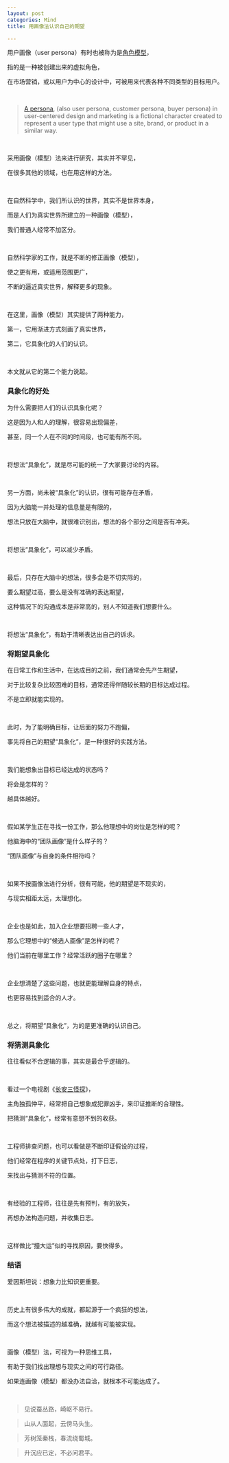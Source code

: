 ```yaml
---
layout: post
categories: Mind
title: 用画像法认识自己的期望

---
```


用户画像（user persona）有时也被称为是[角色模型](https://wiki.mbalib.com/wiki/%E8%A7%92%E8%89%B2%E6%A8%A1%E5%9E%8B)，

指的是一种被创建出来的虚拟角色，

在市场营销，或以用户为中心的设计中，可被用来代表各种不同类型的目标用户。

<br/>

> [A persona](https://en.wikipedia.org/wiki/Persona_(user_experience)), (also user persona, customer persona, buyer persona) in user-centered design and marketing is a fictional character created to represent a user type that might use a site, brand, or product in a similar way.

<br/>

采用画像（模型）法来进行研究，其实并不罕见，

在很多其他的领域，也在用这样的方法。

<br/>

在自然科学中，我们所认识的世界，其实不是世界本身，

而是人们为真实世界所建立的一种画像（模型），

我们普通人经常不加区分。

<br/>

自然科学家的工作，就是不断的修正画像（模型），

使之更有用，或适用范围更广，

不断的逼近真实世界，解释更多的现象。

<br/>

在这里，画像（模型）其实提供了两种能力，

第一，它用渐进方式刻画了真实世界，

第二，它具象化的人们的认识。

<br/>

本文就从它的第二个能力说起。

### 具象化的好处

为什么需要把人们的认识具象化呢？

这是因为人和人的理解，很容易出现偏差，

甚至，同一个人在不同的时间段，也可能有所不同。

<br/>

将想法“具象化”，就是尽可能的统一了大家要讨论的内容。

<br/>

另一方面，尚未被“具象化”的认识，很有可能存在矛盾，

因为大脑能一并处理的信息量是有限的，

想法只放在大脑中，就很难识别出，想法的各个部分之间是否有冲突。

<br/>

将想法“具象化”，可以减少矛盾。

<br/>

最后，只存在大脑中的想法，很多会是不切实际的，

要么期望过高，要么是没有准确的表达期望，

这种情况下的沟通成本是非常高的，别人不知道我们想要什么。

<br/>

将想法“具象化”，有助于清晰表达出自己的诉求。

### 将期望具象化

在日常工作和生活中，在达成目的之前，我们通常会先产生期望，

对于比较复杂比较困难的目标，通常还得伴随较长期的目标达成过程。

不是立即就能实现的。

<br/>

此时，为了能明确目标，让后面的努力不跑偏，

事先将自己的期望“具象化”，是一种很好的实践方法。

<br/>

我们能想象出目标已经达成的状态吗？

将会是怎样的？

越具体越好。

<br/>

假如某学生正在寻找一份工作，那么他理想中的岗位是怎样的呢？

他脑海中的“团队画像”是什么样子的？

“团队画像”与自身的条件相符吗？

<br/>

如果不按画像法进行分析，很有可能，他的期望是不现实的，

与现实相距太远，太理想化。

<br/>

企业也是如此，加入企业想要招聘一些人才，

那么它理想中的“候选人画像”是怎样的呢？

他们当前在哪里工作？经常活跃的圈子在哪里？

<br/>

企业想清楚了这些问题，也就更能理解自身的特点，

也更容易找到适合的人才。

<br/>

总之，将期望“具象化”，为的是更准确的认识自己。

### 将猜测具象化

往往看似不合逻辑的事，其实是最合乎逻辑的。

<br/>

看过一个电视剧《[长安三怪探](https://baike.baidu.com/item/%E9%95%BF%E5%AE%89%E4%B8%89%E6%80%AA%E6%8E%A2)》，

主角独孤仲平，经常把自己想象成犯罪凶手，来印证推断的合理性。

把猜测“具象化”，经常有意想不到的收获。

<br/>

工程师排查问题，也可以看做是不断印证假设的过程，

他们经常在程序的关键节点处，打下日志，

来找出与猜测不符的位置。

<br/>

有经验的工程师，往往是先有预判，有的放矢，

再想办法构造问题，并收集日志。

<br/>

这样做比“撞大运”似的寻找原因，要快得多。

### 结语

爱因斯坦说：想象力比知识更重要。

<br/>

历史上有很多伟大的成就，都起源于一个疯狂的想法，

而这个想法被描述的越准确，就越有可能被实现。

<br/>

画像（模型）法，可视为一种思维工具，

有助于我们找出理想与现实之间的可行路径。

如果连画像（模型）都没办法自洽，就根本不可能达成了。

<br/>

> 见说蚕丛路，崎岖不易行。

> 山从人面起，云傍马头生。

> 芳树笼秦栈，春流绕蜀城。

> 升沉应已定，不必问君平。
